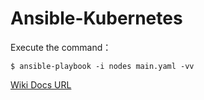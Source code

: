 # Ansible-Kubernetes
Execute the command：
```
$ ansible-playbook -i nodes main.yaml -vv
```
[Wiki Docs URL](https://wiki.shileizcc.com/display/CASE/Ansibles+Kubernetes+Pods)
